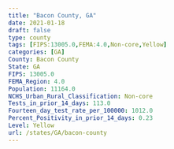 ```yaml
---
title: "Bacon County, GA"
date: 2021-01-18
draft: false
type: county
tags: [FIPS:13005.0,FEMA:4.0,Non-core,Yellow]
categories: [GA]
County: Bacon County
State: GA
FIPS: 13005.0
FEMA_Region: 4.0
Population: 11164.0
NCHS_Urban_Rural_Classification: Non-core
Tests_in_prior_14_days: 113.0
Fourteen_day_test_rate_per_100000: 1012.0
Percent_Positivity_in_prior_14_days: 0.23
Level: Yellow
url: /states/GA/bacon-county
---
```




